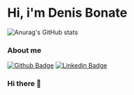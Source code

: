 # Hi, i'm Denis Bonate


![Anurag's GitHub stats](https://github-readme-stats.vercel.app/api?username=dbonate&show_icons=true&theme=cobalt)


### About me
[![Github Badge](https://img.shields.io/badge/-Github-000?style=flat-square&logo=Github&logoColor=white&link=https://github.com/dbonate)](https://github.com/dbonate)
[![Linkedin Badge](https://img.shields.io/badge/-LinkedIn-blue?style=flat-square&logo=Linkedin&logoColor=white&link=https://www.linkedin.com/in/denis-souza-bonate-de-oliveira-41b13335//)](https://www.linkedin.com/in/denis-souza-bonate-de-oliveira-41b13335/)









### Hi there 👋

<!--
**denisbonateoliveira/denisbonateoliveira** is a ✨ _special_ ✨ repository because its `README.md` (this file) appears on your GitHub profile.

Here are some ideas to get you started:

- 🔭 I’m currently working on ...
- 🌱 I’m currently learning ...
- 👯 I’m looking to collaborate on ...
- 🤔 I’m looking for help with ...
- 💬 Ask me about ...
- 📫 How to reach me: ...
- 😄 Pronouns: ...
- ⚡ Fun fact: ...
-->
